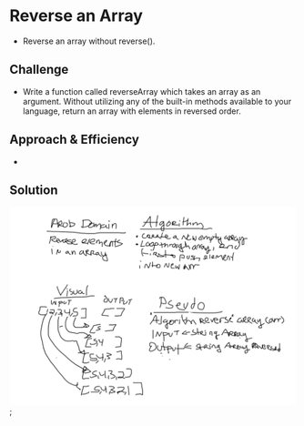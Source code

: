 # Reverse an Array
* Reverse an array without reverse().

## Challenge
* Write a function called reverseArray which takes an array as an argument. Without utilizing any of the built-in methods available to your language, return an array with elements in reversed order.

## Approach & Efficiency
* 

## Solution
![Whiteboard](assets/chall1.png);